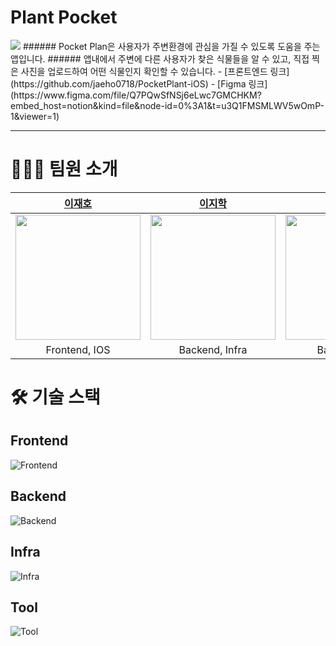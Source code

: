 # Plant Pocket
<img src="https://github.com/Choi-JY1107/2024-Union-Hackathon/assets/52996979/afe4d457-9b98-427e-871f-0d6b4d8e1e3f">
###### Pocket Plan은 사용자가 주변환경에 관심을 가질 수 있도록 도움을 주는 앱입니다. 
###### 앱내에서 주변에 다른 사용자가 찾은 식물들을 알 수 있고, 직접 찍은 사진을 업로드하여 어떤 식물인지 확인할 수 있습니다.
- [프론트엔드 링크](https://github.com/jaeho0718/PocketPlant-iOS)
- [Figma 링크](https://www.figma.com/file/Q7PQwSfNSj6eLwc7GMCHKM?embed_host=notion&kind=file&node-id=0%3A1&t=u3Q1FMSMLWV5wOmP-1&viewer=1)

---

# 👨‍👦‍👦 팀원 소개

|                              [이재호](https://github.com/jaeho0718)                              |                               [이지학](https://github.com/easyhak)                                |                             [최재영](https://github.com/Choi-JY1107)                             |
|:---------------------------------------------------------------------------------------------:|:----------------------------------------------------------------------------------------------:|:---------------------------------------------------------------------------------------------:|
| <img src="https://avatars.githubusercontent.com/u/33758013?v=4" width="200px" height="200px"> | <img src="https://avatars.githubusercontent.com/u/48908552?v=4" width="200px" height="200px" > | <img src="https://avatars.githubusercontent.com/u/52996979?v=4" width="200px" height="200px"> |
|                                         Frontend, IOS                                         |                                         Backend, Infra                                         |                                          Backend, PM                                          |

# 🛠️ 기술 스택

## Frontend
![Frontend](https://github.com/Choi-JY1107/2024-Union-Hackathon/assets/52996979/f690ab7f-9bd9-4cf9-865a-62143f3d87de)

## Backend
![Backend](https://github.com/Choi-JY1107/2024-Union-Hackathon/assets/52996979/0872c002-9f50-4ba2-95cb-e155d7474bf8)

## Infra
![Infra](https://github.com/Choi-JY1107/2024-Union-Hackathon/assets/52996979/698d9669-9458-4ee9-93d5-295a014942ba)

## Tool
![Tool](https://github.com/Choi-JY1107/2024-Union-Hackathon/assets/52996979/b23b6b45-fa7c-4b54-9e28-a952a77e9f3e)
